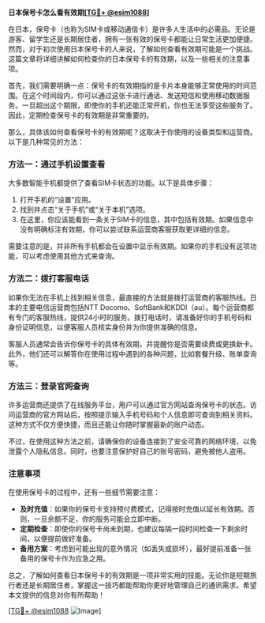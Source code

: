**日本保号卡怎么看有效期[[TG💪+ @esim1088](https://t.me/s/esim1088)]**

在日本，保号卡（也称为SIM卡或移动通信卡）是许多人生活中的必需品。无论是游客、留学生还是长期居住者，拥有一张有效的保号卡都能让日常生活更加便捷。然而，对于初次使用日本保号卡的人来说，了解如何查看有效期可能是一个挑战。这篇文章将详细讲解如何检查你的日本保号卡的有效期，以及一些相关的注意事项。

首先，我们需要明确一点：保号卡的有效期指的是卡片本身能够正常使用的时间范围。在这个时间段内，你可以通过这张卡进行通话、发送短信和使用移动数据服务。一旦超出这个期限，即使你的手机还能正常开机，你也无法享受这些服务了。因此，定期检查保号卡的有效期是非常重要的。

那么，具体该如何查看保号卡的有效期呢？这取决于你使用的设备类型和运营商。以下是几种常见的方法：

### 方法一：通过手机设置查看

大多数智能手机都提供了查看SIM卡状态的功能。以下是具体步骤：

1. 打开手机的“设置”应用。
2. 找到并点击“关于手机”或“关于本机”选项。
3. 在这里，你应该能看到一条关于SIM卡的信息，其中包括有效期。如果信息中没有明确标注有效期，你可以尝试联系运营商客服获取更详细的信息。

需要注意的是，并非所有手机都会在设置中显示有效期。如果你的手机没有这项功能，可以考虑使用其他方式来查询。

### 方法二：拨打客服电话

如果你无法在手机上找到相关信息，最直接的方法就是拨打运营商的客服热线。日本的主要电信运营商包括NTT Docomo、SoftBank和KDDI（au）。每个运营商都有专门的客服热线，提供24小时的服务。拨打电话时，请准备好你的手机号码和身份证明信息，以便客服人员核实身份并为你提供准确的信息。

客服人员通常会告诉你保号卡的具体有效期，并提醒你是否需要续费或更换新卡。此外，他们还可以解答你在使用过程中遇到的各种问题，比如套餐升级、账单查询等。

### 方法三：登录官网查询

许多运营商还提供了在线服务平台，用户可以通过官方网站查询保号卡的状态。访问运营商的官方网站后，按照提示输入手机号码和个人信息即可查询到相关资料。这种方式不仅方便快捷，而且还能让你随时掌握最新的账户动态。

不过，在使用这种方法之前，请确保你的设备连接到了安全可靠的网络环境，以免泄露个人隐私信息。同时，也要注意保护好自己的账号密码，避免被他人盗用。

### 注意事项

在使用保号卡的过程中，还有一些细节需要注意：

- **及时充值**：如果你的保号卡支持预付费模式，记得按时充值以延长有效期。否则，一旦余额不足，你的服务可能会立即中断。
- **定期检查**：即使你的保号卡尚未到期，也建议每隔一段时间检查一下剩余时间，以便提前做好准备。
- **备用方案**：考虑到可能出现的意外情况（如丢失或损坏），最好提前准备一张备用的保号卡作为应急之用。

总之，了解如何查看日本保号卡的有效期是一项非常实用的技能。无论你是短期旅行者还是长期居住者，掌握这一技巧都能帮助你更好地管理自己的通讯需求。希望本文提供的信息对你有所帮助！

[[TG💪+ @esim1088](https://t.me/s/esim1088) ![Image](https://i.postimg.cc/4NQfJmqS/Snipaste-2025-05-13-00-14-12.png)]